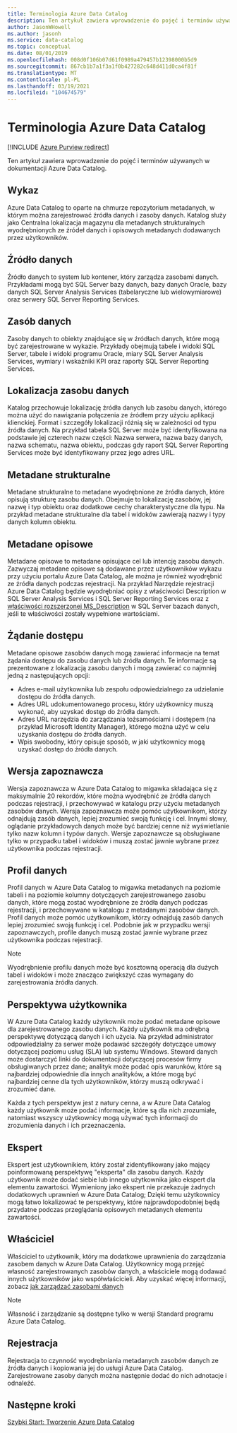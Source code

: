 ```yaml
---
title: Terminologia Azure Data Catalog
description: Ten artykuł zawiera wprowadzenie do pojęć i terminów używanych w dokumentacji Azure Data Catalog.
author: JasonWHowell
ms.author: jasonh
ms.service: data-catalog
ms.topic: conceptual
ms.date: 08/01/2019
ms.openlocfilehash: 008d0f106b07d61f0989a479457b12398000b5d9
ms.sourcegitcommit: 867cb1b7a1f3a1f0b427282c648d411d0ca4f81f
ms.translationtype: MT
ms.contentlocale: pl-PL
ms.lasthandoff: 03/19/2021
ms.locfileid: "104674579"
---
```

# <a name="azure-data-catalog-terminology"></a>Terminologia Azure Data Catalog

[!INCLUDE [Azure Purview redirect](../../includes/data-catalog-use-purview.md)]

Ten artykuł zawiera wprowadzenie do pojęć i terminów używanych w dokumentacji Azure Data Catalog.

## <a name="catalog"></a>Wykaz

Azure Data Catalog to oparte na chmurze repozytorium metadanych, w którym można zarejestrować źródła danych i zasoby danych. Katalog służy jako Centralna lokalizacja magazynu dla metadanych strukturalnych wyodrębnionych ze źródeł danych i opisowych metadanych dodawanych przez użytkowników.

## <a name="data-source"></a>Źródło danych

Źródło danych to system lub kontener, który zarządza zasobami danych. Przykładami mogą być SQL Server bazy danych, bazy danych Oracle, bazy danych SQL Server Analysis Services (tabelaryczne lub wielowymiarowe) oraz serwery SQL Server Reporting Services.

## <a name="data-asset"></a>Zasób danych

Zasoby danych to obiekty znajdujące się w źródłach danych, które mogą być zarejestrowane w wykazie. Przykłady obejmują tabele i widoki SQL Server, tabele i widoki programu Oracle, miary SQL Server Analysis Services, wymiary i wskaźniki KPI oraz raporty SQL Server Reporting Services.

## <a name="data-asset-location"></a>Lokalizacja zasobu danych

Katalog przechowuje lokalizację źródła danych lub zasobu danych, którego można użyć do nawiązania połączenia ze źródłem przy użyciu aplikacji klienckiej. Format i szczegóły lokalizacji różnią się w zależności od typu źródła danych. Na przykład tabela SQL Server może być identyfikowana na podstawie jej czterech nazw części: Nazwa serwera, nazwa bazy danych, nazwa schematu, nazwa obiektu, podczas gdy raport SQL Server Reporting Services może być identyfikowany przez jego adres URL.

## <a name="structural-metadata"></a>Metadane strukturalne

Metadane strukturalne to metadane wyodrębnione ze źródła danych, które opisują strukturę zasobu danych. Obejmuje to lokalizację zasobów, jej nazwę i typ obiektu oraz dodatkowe cechy charakterystyczne dla typu. Na przykład metadane strukturalne dla tabel i widoków zawierają nazwy i typy danych kolumn obiektu.

## <a name="descriptive-metadata"></a>Metadane opisowe

Metadane opisowe to metadane opisujące cel lub intencję zasobu danych. Zazwyczaj metadane opisowe są dodawane przez użytkowników wykazu przy użyciu portalu Azure Data Catalog, ale można je również wyodrębnić ze źródła danych podczas rejestracji. Na przykład Narzędzie rejestracji Azure Data Catalog będzie wyodrębniać opisy z właściwości Description w SQL Server Analysis Services i SQL Server Reporting Services oraz z [właściwości rozszerzonej MS_Description](/previous-versions/sql/sql-server-2008-r2/ms190243(v=sql.105)) w SQL Server bazach danych, jeśli te właściwości zostały wypełnione wartościami.

## <a name="request-access"></a>Żądanie dostępu

Metadane opisowe zasobów danych mogą zawierać informacje na temat żądania dostępu do zasobu danych lub źródła danych. Te informacje są prezentowane z lokalizacją zasobu danych i mogą zawierać co najmniej jedną z następujących opcji:

* Adres e-mail użytkownika lub zespołu odpowiedzialnego za udzielanie dostępu do źródła danych.
* Adres URL udokumentowanego procesu, który użytkownicy muszą wykonać, aby uzyskać dostęp do źródła danych.
* Adres URL narzędzia do zarządzania tożsamościami i dostępem (na przykład Microsoft Identity Manager), którego można użyć w celu uzyskania dostępu do źródła danych.
* Wpis swobodny, który opisuje sposób, w jaki użytkownicy mogą uzyskać dostęp do źródła danych.

## <a name="preview"></a>Wersja zapoznawcza

Wersja zapoznawcza w Azure Data Catalog to migawka składająca się z maksymalnie 20 rekordów, które można wyodrębnić ze źródła danych podczas rejestracji, i przechowywać w katalogu przy użyciu metadanych zasobów danych. Wersja zapoznawcza może pomóc użytkownikom, którzy odnajdują zasób danych, lepiej zrozumieć swoją funkcję i cel. Innymi słowy, oglądanie przykładowych danych może być bardziej cenne niż wyświetlanie tylko nazw kolumn i typów danych.
Wersje zapoznawcze są obsługiwane tylko w przypadku tabel i widoków i muszą zostać jawnie wybrane przez użytkownika podczas rejestracji.

## <a name="data-profile"></a>Profil danych

Profil danych w Azure Data Catalog to migawka metadanych na poziomie tabeli i na poziomie kolumny dotyczących zarejestrowanego zasobu danych, które mogą zostać wyodrębnione ze źródła danych podczas rejestracji, i przechowywane w katalogu z metadanymi zasobów danych. Profil danych może pomóc użytkownikom, którzy odnajdują zasób danych lepiej zrozumieć swoją funkcję i cel. Podobnie jak w przypadku wersji zapoznawczych, profile danych muszą zostać jawnie wybrane przez użytkownika podczas rejestracji.

> [!NOTE]
> Wyodrębnienie profilu danych może być kosztowną operacją dla dużych tabel i widoków i może znacząco zwiększyć czas wymagany do zarejestrowania źródła danych.


## <a name="user-perspective"></a>Perspektywa użytkownika

W Azure Data Catalog każdy użytkownik może podać metadane opisowe dla zarejestrowanego zasobu danych. Każdy użytkownik ma odrębną perspektywę dotyczącą danych i ich użycia. Na przykład administrator odpowiedzialny za serwer może podawać szczegóły dotyczące umowy dotyczącej poziomu usług (SLA) lub systemu Windows. Steward danych może dostarczyć linki do dokumentacji dotyczącej procesów firmy obsługiwanych przez dane; analityk może podać opis warunków, które są najbardziej odpowiednie dla innych analityków, a które mogą być najbardziej cenne dla tych użytkowników, którzy muszą odkrywać i zrozumieć dane.

Każda z tych perspektyw jest z natury cenna, a w Azure Data Catalog każdy użytkownik może podać informacje, które są dla nich zrozumiałe, natomiast wszyscy użytkownicy mogą używać tych informacji do zrozumienia danych i ich przeznaczenia.

## <a name="expert"></a>Ekspert

Ekspert jest użytkownikiem, który został zidentyfikowany jako mający poinformowaną perspektywę "eksperta" dla zasobu danych. Każdy użytkownik może dodać siebie lub innego użytkownika jako ekspert dla elementu zawartości. Wymieniony jako ekspert nie przekazuje żadnych dodatkowych uprawnień w Azure Data Catalog; Dzięki temu użytkownicy mogą łatwo lokalizować te perspektywy, które najprawdopodobniej będą przydatne podczas przeglądania opisowych metadanych elementu zawartości.

## <a name="owner"></a>Właściciel

Właściciel to użytkownik, który ma dodatkowe uprawnienia do zarządzania zasobem danych w Azure Data Catalog. Użytkownicy mogą przejąć własność zarejestrowanych zasobów danych, a właściciele mogą dodawać innych użytkowników jako współwłaścicieli. Aby uzyskać więcej informacji, zobacz [jak zarządzać zasobami danych](data-catalog-how-to-manage.md)  

> [!NOTE]
> Własność i zarządzanie są dostępne tylko w wersji Standard programu Azure Data Catalog.

## <a name="registration"></a>Rejestracja

Rejestracja to czynność wyodrębniania metadanych zasobów danych ze źródła danych i kopiowania jej do usługi Azure Data Catalog. Zarejestrowane zasoby danych można następnie dodać do nich adnotacje i odnaleźć.

## <a name="next-steps"></a>Następne kroki

[Szybki Start: Tworzenie Azure Data Catalog](data-catalog-get-started.md)
